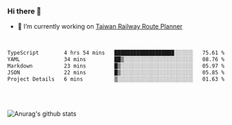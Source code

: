### Hi there 👋

- 🔭 I’m currently working on [Taiwan Railway Route Planner](https://github.com/Taiwan-Railway-Route-Planner)

<br/>

<!--START_SECTION:waka-->

```txt
TypeScript        4 hrs 54 mins   ███████████████████░░░░░░   75.61 %
YAML              34 mins         ██▒░░░░░░░░░░░░░░░░░░░░░░   08.76 %
Markdown          23 mins         █▒░░░░░░░░░░░░░░░░░░░░░░░   05.97 %
JSON              22 mins         █▒░░░░░░░░░░░░░░░░░░░░░░░   05.85 %
Project Details   6 mins          ▒░░░░░░░░░░░░░░░░░░░░░░░░   01.63 %
```

<!--END_SECTION:waka-->

<br/>
<br/>

![Anurag's github stats](https://github-readme-stats.vercel.app/api?username=DepickereSven&show_icons=true&theme=tokyonight)



<!--
**DepickereSven/DepickereSven** is a ✨ _special_ ✨ repository because its `README.md` (this file) appears on your GitHub profile.

Here are some ideas to get you started:

- 🔭 I’m currently working on ...
- 🌱 I’m currently learning ...
- 👯 I’m looking to collaborate on ...
- 🤔 I’m looking for help with ...
- 💬 Ask me about ...
- 📫 How to reach me: ...
- 😄 Pronouns: ...
- ⚡ Fun fact: ...
-->
